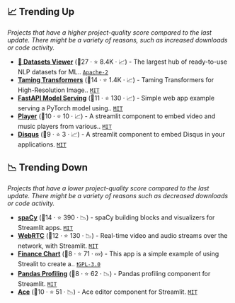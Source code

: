 ## 📈 Trending Up

_Projects that have a higher project-quality score compared to the last update. There might be a variety of reasons, such as increased downloads or code activity._

- <b><a href="https://huggingface.co/datasets/viewer/">🤗 Datasets Viewer</a></b> (🥇27 ·  ⭐ 8.4K · 📈) - The largest hub of ready-to-use NLP datasets for ML.. <code><a href="http://bit.ly/3nYMfla">Apache-2</a></code>
- <b><a href="https://github.com/CompVis/taming-transformers">Taming Transformers</a></b> (🥇14 ·  ⭐ 1.4K · 📈) - Taming Transformers for High-Resolution Image.. <code><a href="http://bit.ly/34MBwT8">MIT</a></code>
- <b><a href="https://github.com/davidefiocco/streamlit-fastapi-model-serving">FastAPI Model Serving</a></b> (🥈11 ·  ⭐ 130 · 📈) - Simple web app example serving a PyTorch model using.. <code><a href="http://bit.ly/34MBwT8">MIT</a></code>
- <b><a href="https://share.streamlit.io/okld/streamlit-player-demo/main/app.py">Player</a></b> (🥈10 ·  ⭐ 10 · 📈) - A streamlit component to embed video and music players from various.. <code><a href="http://bit.ly/34MBwT8">MIT</a></code>
- <b><a href="https://share.streamlit.io/okld/streamlit-disqus-demo/main/app.py">Disqus</a></b> (🥉9 ·  ⭐ 3 · 📈) - A streamlit component to embed Disqus in your applications. <code><a href="http://bit.ly/34MBwT8">MIT</a></code>

## 📉 Trending Down

_Projects that have a lower project-quality score compared to the last update. There might be a variety of reasons such as decreased downloads or code activity._

- <b><a href="https://share.streamlit.io/ines/spacy-streamlit-demo/master/app.py">spaCy</a></b> (🥇14 ·  ⭐ 390 · 📉) - spaCy building blocks and visualizers for Streamlit apps. <code><a href="http://bit.ly/34MBwT8">MIT</a></code>
- <b><a href="https://streamlit-webrtc-example.herokuapp.com/">WebRTC</a></b> (🥈12 ·  ⭐ 130 · 📉) - Real-time video and audio streams over the network, with Streamlit. <code><a href="http://bit.ly/34MBwT8">MIT</a></code>
- <b><a href="https://streamlit-finance-chart.herokuapp.com/">Finance Chart</a></b> (🥈8 ·  ⭐ 71 · 💤) - This app is a simple example of using Strealit to create a.. <code><a href="http://bit.ly/2M0xdwT">❗️GPL-3.0</a></code>
- <b><a href="https://github.com/okld/streamlit-pandas-profiling">Pandas Profiling</a></b> (🥉8 ·  ⭐ 62 · 📉) - Pandas profiling component for Streamlit. <code><a href="http://bit.ly/34MBwT8">MIT</a></code>
- <b><a href="https://share.streamlit.io/okld/streamlit-ace/demo/">Ace</a></b> (🥈10 ·  ⭐ 51 · 📉) - Ace editor component for Streamlit. <code><a href="http://bit.ly/34MBwT8">MIT</a></code>

